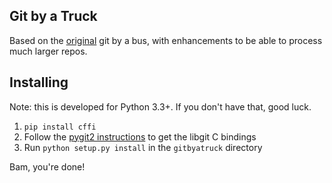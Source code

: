 ## Git by a Truck

Based on the [original](http://dev.hubspot.com/blog/bid/57694/Git-by-a-Bus) git
by a bus, with enhancements to be able to process much larger repos.

## Installing

Note: this is developed for Python 3.3+. If you don't have that, good luck.

1. `pip install cffi`
1. Follow the [pygit2 instructions](http://www.pygit2.org/install.html) to get
   the libgit C bindings
1. Run `python setup.py install` in the `gitbyatruck` directory

Bam, you're done!
